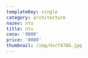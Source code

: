 ```yaml
---
templateKey: single
category: architecture
nazev: ntu
title: ntu
cena: '0000'
price: '0000'
thumbnail: /img/dscf4786.jpg
---
```


